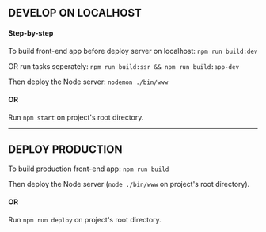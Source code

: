 ## **DEVELOP ON LOCALHOST**

#### Step-by-step
To build front-end app before deploy server on localhost: `npm run build:dev`

OR run tasks seperately: `npm run build:ssr && npm run build:app-dev`

Then deploy the Node server: `nodemon ./bin/www`

#### OR

Run `npm start` on project's root directory.

---

## **DEPLOY PRODUCTION**

To build production front-end app: `npm run build`

Then deploy the Node server (`node ./bin/www` on project's root directory).

#### OR

Run `npm run deploy` on project's root directory.

